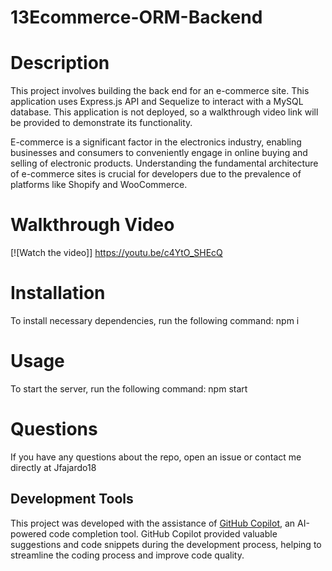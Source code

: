 # 13Ecommerce-ORM-Backend

# Description
This project involves building the back end for an e-commerce site. This application uses Express.js API and Sequelize to interact with a MySQL database. This application is not deployed, so a walkthrough video link will be provided to demonstrate its functionality.

E-commerce is a significant factor in the electronics industry, enabling businesses and consumers to conveniently engage in online buying and selling of electronic products. Understanding the fundamental architecture of e-commerce sites is crucial for developers due to the prevalence of platforms like Shopify and WooCommerce.

# Walkthrough Video
[![Watch the video]] https://youtu.be/c4YtO_SHEcQ

# Installation
To install necessary dependencies, run the following command:
npm i

# Usage
To start the server, run the following command:
npm start

# Questions
If you have any questions about the repo, open an issue or contact me directly at Jfajardo18

## Development Tools

This project was developed with the assistance of [GitHub Copilot](https://copilot.github.com/), an AI-powered code completion tool. GitHub Copilot provided valuable suggestions and code snippets during the development process, helping to streamline the coding process and improve code quality.
